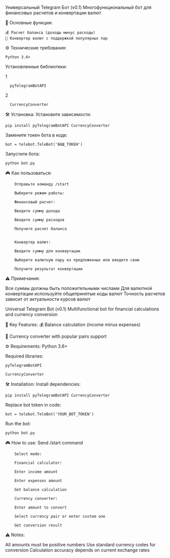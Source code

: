 Универсальный Telegram Бот (v0.1)
Многофункциональный бот для финансовых расчетов и конвертации валют

📌 Основные функции:
   
    💰 Расчет баланса (доходы минус расходы)
    💱 Конвертер валют с поддержкой популярных пар

⚙️ Технические требования:

    Python 3.6+

Установленные библиотеки:

1

      pyTelegramBotAPI

2

      CurrencyConverter

🛠 Установка:
Установите зависимости:
    
    pip install pyTelegramBotAPI CurrencyConverter

Замените токен бота в коде:

    bot = telebot.TeleBot('ВАШ_ТОКЕН')
    
Запустите бота:

    python bot.py
    
🎮 Как пользоваться:

        Отправьте команду /start
        
        Выберите режим работы:
        
        Финансовый расчет:
        
        Введите сумму дохода
        
        Введите сумму расходов
        
        Получите расчет баланса


        Конвертер валют:
        
        Введите сумму для конвертации
        
        Выберите валютную пару из предложенных или введите свою
        
        Получите результат конвертации


⚠️ Примечания:

Все суммы должны быть положительными числами
Для валютной конвертации используйте общепринятые коды валют
Точность расчетов зависит от актуальности курсов валют

Universal Telegram Bot (v0.1)
Multifunctional bot for financial calculations and currency conversion

📌 Key Features:
💰 Balance calculation (income minus expenses)

💱 Currency converter with popular pairs support

⚙️ Requirements:
Python 3.6+

Required libraries:

    pyTelegramBotAPI
    
    CurrencyConverter

🛠 Installation:
Install dependencies:

    pip install pyTelegramBotAPI CurrencyConverter

Replace bot token in code:

    bot = telebot.TeleBot('YOUR_BOT_TOKEN')
    
Run the bot:

    python bot.py

🎮 How to use:
Send /start command

        Select mode:
        
        Financial calculator:
        
        Enter income amount
        
        Enter expenses amount
        
        Get balance calculation
        
        Currency converter:
        
        Enter amount to convert
        
        Select currency pair or enter custom one
        
        Get conversion result

⚠️ Notes:

All amounts must be positive numbers
Use standard currency codes for conversion
Calculation accuracy depends on current exchange rates
